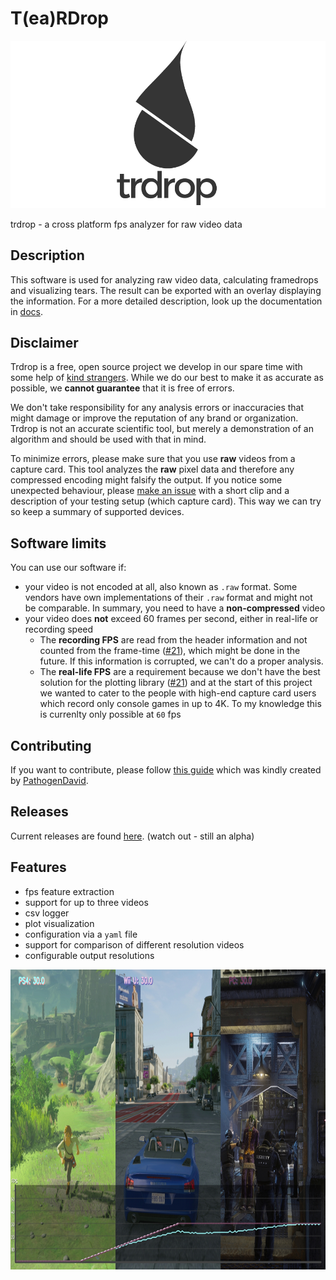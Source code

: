 # T(ea)RDrop 
<img src="images/trdrop_logo_text_wide.png" alt="Teardrop logo">

trdrop - a cross platform fps analyzer for raw video data 

## Description

This software is used for analyzing raw video data, calculating framedrops and visualizing tears.
The result can be exported with an overlay displaying the information. For a more detailed description, look up the documentation in [docs](docs/documentation.pdf).

## Disclaimer

Trdrop is a free, open source project we develop in our spare time with some help of [kind strangers](https://github.com/cirquit/trdrop/graphs/contributors). While we do our best to make it as accurate as possible, we **cannot guarantee** that it is free of errors.

We don't take responsibility for any analysis errors or inaccuracies that might damage or improve the reputation of any brand or organization. Trdrop is not an accurate scientific tool, but merely a demonstration of an algorithm and should be used with that in mind.

To minimize errors, please make sure that you use **raw** videos from a capture card. This tool analyzes the **raw** pixel data and therefore any compressed encoding might falsify the output. If you notice some unexpected behaviour, please [make an issue](https://github.com/cirquit/trdrop/issues) with a short clip and a description of your testing setup (which capture card). This way we can try so keep a summary of supported devices.

## Software limits

You can use our software if:
* your video is not encoded at all, also known as `.raw` format. Some vendors have own implementations of their `.raw` format and might not be comparable. In summary, you need to have a **non-compressed** video
* your video does **not** exceed 60 frames per second, either in real-life or recording speed
     * The **recording FPS** are read from the header information and not counted from the frame-time ([#21](https://github.com/cirquit/trdrop/issues/21)), which might be done in the future. If this information is corrupted, we can't do a proper analysis.
     * The **real-life FPS** are a requirement because we don't have the best solution for the plotting library ([#21](https://github.com/cirquit/trdrop/issues/21)) and at the start of this project we wanted to cater to the people with high-end capture card users which record only console games in up to 4K. To my knowledge this is currenlty only possible at `60` fps

## Contributing

If you want to contribute, please follow [this guide](BUILDING.md) which was kindly created by [PathogenDavid](https://github.com/PathogenDavid).

## Releases

Current releases are found [here](https://github.com/cirquit/trdrop/releases). (watch out - still an alpha)

## Features

* fps feature extraction
* support for up to three videos
* csv logger
* plot visualization
* configuration via a `yaml` file
* support for comparison of different resolution videos
* configurable output resolutions

<img src="images/triple-screenshot.jpg" alt="Teardrop logo" width="960" height="480">

